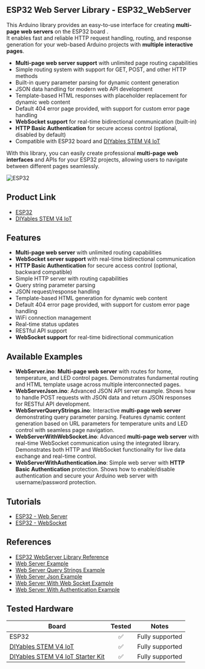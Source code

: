 ## ESP32  Web Server Library - ESP32_WebServer
This Arduino library provides an easy-to-use interface for creating **multi-page web servers** on the ESP32 board .  
It enables fast and reliable HTTP request handling, routing, and response generation for your web-based Arduino projects with **multiple interactive pages**.
* **Multi-page web server support** with unlimited page routing capabilities
* Simple routing system with support for GET, POST, and other HTTP methods
* Built-in query parameter parsing for dynamic content generation
* JSON data handling for modern web API development
* Template-based HTML responses with placeholder replacement for dynamic web content
* Default 404 error page provided, with support for custom error page handling
* **WebSocket support** for real-time bidirectional communication (built-in)
* **HTTP Basic Authentication** for secure access control (optional, disabled by default)
* Compatible with ESP32 board and [DIYables STEM V4 IoT](https://diyables.io/products/diyables-stem-v4-iot-fully-compatible-with-arduino-uno-r4-wifi)

With this library, you can easily create professional **multi-page web interfaces** and APIs for your ESP32  projects, allowing users to navigate between different pages seamlessly.

![ESP32 ](https://diyables.io/images/products/arduino-uno-r4-wifi-and-diyables-stem-v4-iot.jpg)



Product Link
----------------------------
* [ESP32](https://store.arduino.cc/products/uno-r4-wifi)
* [DIYables STEM V4 IoT](https://diyables.io/products/diyables-stem-v4-iot-fully-compatible-with-arduino-uno-r4-wifi)



Features  
----------------------------  
* **Multi-page web server** with unlimited routing capabilities
* **WebSocket server support** with real-time bidirectional communication
* **HTTP Basic Authentication** for secure access control (optional, backward compatible)
* Simple HTTP server with routing capabilities
* Query string parameter parsing 
* JSON request/response handling
* Template-based HTML generation for dynamic web content
* Default 404 error page provided, with support for custom error page handling
* WiFi connection management
* Real-time status updates
* RESTful API support
* **WebSocket support** for real-time bidirectional communication



Available Examples
----------------------------
* **WebServer.ino**: **Multi-page web server** with routes for home, temperature, and LED control pages. Demonstrates fundamental routing and HTML template usage across multiple interconnected pages.
* **WebServerJson.ino**: Advanced JSON API server example. Shows how to handle POST requests with JSON data and return JSON responses for RESTful API development.
* **WebServerQueryStrings.ino**: Interactive **multi-page web server** demonstrating query parameter parsing. Features dynamic content generation based on URL parameters for temperature units and LED control with seamless page navigation.
* **WebServerWithWebSocket.ino**: Advanced **multi-page web server** with real-time WebSocket communication using the integrated library. Demonstrates both HTTP and WebSocket functionality for live data exchange and real-time control.
* **WebServerWithAuthentication.ino**: Simple web server with **HTTP Basic Authentication** protection. Shows how to enable/disable authentication and secure your Arduino web server with username/password protection.



Tutorials
----------------------------
* [ESP32 - Web Server](https://newbiely.com/tutorials/arduino-uno-r4/arduino-uno-r4-web-server)
* [ESP32 - WebSocket](https://newbiely.com/tutorials/arduino-uno-r4/arduino-uno-r4-websocket)



References
----------------------------
* [ESP32 WebServer Library Reference](https://arduinogetstarted.com/reference/library/arduino-uno-r4-wifi-web-server-library)
* [Web Server Example](https://arduinogetstarted.com/reference/library/web-server-example)
* [Web Server Query Strings Example](https://arduinogetstarted.com/reference/library/web-server-query-string-example)
* [Web Server Json Example](https://arduinogetstarted.com/reference/library/web-server-json-example)
* [Web Server With Web Socket Example](https://arduinogetstarted.com/reference/library/web-server-with-websocket-example)
* [Web Server With Authentication Example](https://arduinogetstarted.com/reference/library/web-server-authentication-example)


Tested Hardware
----------------------------

| Board                   | Tested | Notes                                      |
|-------------------------|:------:|---------------------------------------------|
| ESP32     |   ✅   | Fully supported       |
| [DIYables STEM V4 IoT](https://diyables.io/products/diyables-stem-v4-iot-fully-compatible-with-arduino-uno-r4-wifi) |   ✅   | Fully supported          |
| [DIYables STEM V4 IoT Starter Kit](https://diyables.io/products/diyables-stem-v4-iot-starter-kit) |   ✅   | Fully supported          |

